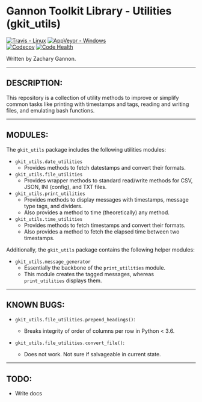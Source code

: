 Gannon Toolkit Library - Utilities (gkit_utils)
=================================

[![Travis - Linux](https://img.shields.io/travis/NonnagHcaz/gkit_utils.svg?label=Linux%20Status)](https://travis-ci.org/NonnagHcaz/gkit_utils) [![AppVeyor - Windows](https://img.shields.io/appveyor/ci/NonnagHcaz/gkit-utils.svg?label=Windows%20Status)](https://ci.appveyor.com/project/NonnagHcaz/gkit-utils)  
[![Codecov](https://img.shields.io/codecov/c/github/NonnagHcaz/gkit_utils.svg?label=Coverage)](https://codecov.io/github/NonnagHcaz/gkit_utils?branch=master) [![Code Health](https://landscape.io/github/NonnagHcaz/gkit_utils/master/landscape.svg?style=flat&label=Health)](https://landscape.io/github/NonnagHcaz/gkit_utils/master)  

Written by Zachary Gannon.   

---

DESCRIPTION:
------------

This repository is a collection of utility methods to improve or simplify common tasks like printing with timestamps and tags, reading and writing files, and emulating bash functions.   

---

MODULES:
--------

The `gkit_utils` package includes the following utilities modules:  

  - `gkit_utils.date_utilities`  
    - Provides methods to fetch datestamps and convert their formats.  
  - `gkit_utils.file_utilities`  
    - Provides wrapper methods to standard read/write methods for CSV, JSON, INI (config), and TXT files.  
  - `gkit_utils.print_utilities`  
    - Provides methods to display messages with timestamps, message type tags, and dividers.  
    - Also provides a method to time (theoretically) any method.  
  - `gkit_utils.time_utilities`  
    - Provides methods to fetch timestamps and convert their formats.  
    - Also provides a method to fetch the elapsed time between two timestamps.   

Additionally, the `gkit_utils` package contains the following helper modules:  

  - `gkit_utils.message_generator`  
    - Essentially the backbone of the `print_utilities` module.  
    - This module creates the tagged messages, whereas `print_utilities` displays them.  

---

KNOWN BUGS:
-----------

  - `gkit_utils.file_utilities.prepend_headings()`:
    - Breaks integrity of order of columns per row in Python < 3.6.

  - `gkit_utils.file_utilities.convert_file()`:
    - Does not work. Not sure if salvageable in current state.

---

TODO:
-----

  - Write docs

